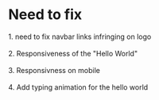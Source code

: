 <h1> Need to fix </h1>
1. need to fix navbar links infringing on logo <br> </br>
2. Responsiveness of the "Hello World" <br> </br>
3. Responsivness on mobile <br> </br>
4. Add typing animation for the hello world 
